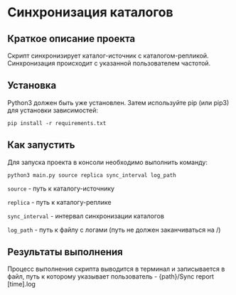# Синхронизация каталогов

## Краткое описание проекта

Скрипт синхронизирует каталог-источник с каталогом-репликой. Синхронизация происходит с указанной пользователем частотой. 

## Установка

Python3 должен быть уже установлен. Затем используйте pip (или pip3) для установки зависимостей:

```
pip install -r requirements.txt
```

## Как запустить

Для запуска проекта в консоли необходимо выполнить команду:

```
python3 main.py source replica sync_interval log_path 
```
```source``` - путь к каталогу-источнику

```replica``` - путь к каталогу-реплике

```sync_interval``` - интервал синхронизации каталогов

```log_path``` - путь к файлу с логами (путь не должен заканчиваться на /)

## Результаты выполнения

Процесс выполнения скрипта выводится в терминал и записывается в файл, путь к которому указывает пользователь - 
{path}/Sync report [time].log